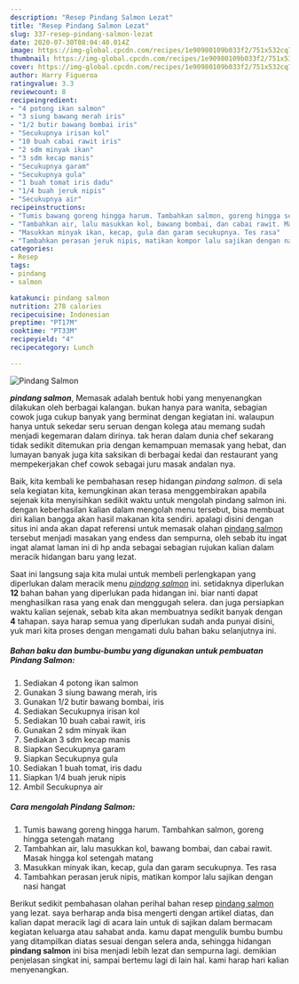 ```yaml
---
description: "Resep Pindang Salmon Lezat"
title: "Resep Pindang Salmon Lezat"
slug: 337-resep-pindang-salmon-lezat
date: 2020-07-30T08:04:40.014Z
image: https://img-global.cpcdn.com/recipes/1e90980109b033f2/751x532cq70/pindang-salmon-foto-resep-utama.jpg
thumbnail: https://img-global.cpcdn.com/recipes/1e90980109b033f2/751x532cq70/pindang-salmon-foto-resep-utama.jpg
cover: https://img-global.cpcdn.com/recipes/1e90980109b033f2/751x532cq70/pindang-salmon-foto-resep-utama.jpg
author: Harry Figueroa
ratingvalue: 3.3
reviewcount: 8
recipeingredient:
- "4 potong ikan salmon"
- "3 siung bawang merah iris"
- "1/2 butir bawang bombai iris"
- "Secukupnya irisan kol"
- "10 buah cabai rawit iris"
- "2 sdm minyak ikan"
- "3 sdm kecap manis"
- "Secukupnya garam"
- "Secukupnya gula"
- "1 buah tomat iris dadu"
- "1/4 buah jeruk nipis"
- "Secukupnya air"
recipeinstructions:
- "Tumis bawang goreng hingga harum. Tambahkan salmon, goreng hingga setengah matang"
- "Tambahkan air, lalu masukkan kol, bawang bombai, dan cabai rawit. Masak hingga kol setengah matang"
- "Masukkan minyak ikan, kecap, gula dan garam secukupnya. Tes rasa"
- "Tambahkan perasan jeruk nipis, matikan kompor lalu sajikan dengan nasi hangat"
categories:
- Resep
tags:
- pindang
- salmon

katakunci: pindang salmon 
nutrition: 278 calories
recipecuisine: Indonesian
preptime: "PT17M"
cooktime: "PT33M"
recipeyield: "4"
recipecategory: Lunch

---
```



![Pindang Salmon](https://img-global.cpcdn.com/recipes/1e90980109b033f2/751x532cq70/pindang-salmon-foto-resep-utama.jpg)

<b><i>pindang salmon</i></b>, Memasak adalah bentuk hobi yang menyenangkan dilakukan oleh berbagai kalangan. bukan hanya para wanita, sebagian cowok juga cukup banyak yang berminat dengan kegiatan ini. walaupun hanya untuk sekedar seru seruan dengan kolega atau memang sudah menjadi kegemaran dalam dirinya. tak heran dalam dunia chef sekarang tidak sedikit ditemukan pria dengan kemampuan memasak yang hebat, dan lumayan banyak juga kita saksikan di berbagai kedai dan restaurant yang mempekerjakan chef cowok sebagai juru masak andalan nya.



Baik, kita kembali ke pembahasan resep hidangan <i>pindang salmon</i>. di sela sela kegiatan kita, kemungkinan akan terasa menggembirakan apabila sejenak kita menyisihkan sedikit waktu untuk mengolah pindang salmon ini. dengan keberhasilan kalian dalam mengolah menu tersebut, bisa membuat diri kalian bangga akan hasil makanan kita sendiri. apalagi disini dengan situs ini anda akan dapat referensi untuk memasak olahan <u>pindang salmon</u> tersebut menjadi masakan yang endess dan sempurna, oleh sebab itu ingat ingat alamat laman ini di hp anda sebagai sebagian rujukan kalian dalam meracik hidangan baru yang lezat.


Saat ini langsung saja kita mulai untuk membeli perlengkapan yang diperlukan dalam meracik menu <u><i>pindang salmon</i></u> ini. setidaknya diperlukan <b>12</b> bahan bahan yang diperlukan pada hidangan ini. biar nanti dapat menghasilkan rasa yang enak dan menggugah selera. dan juga persiapkan waktu kalian sejenak, sebab kita akan membuatnya sedikit banyak dengan <b>4</b> tahapan. saya harap semua yang diperlukan sudah anda punyai disini, yuk mari kita proses dengan mengamati dulu bahan baku selanjutnya ini.

<!--inarticleads1-->

##### Bahan baku dan bumbu-bumbu yang digunakan untuk pembuatan Pindang Salmon:

1. Sediakan 4 potong ikan salmon
1. Gunakan 3 siung bawang merah, iris
1. Gunakan 1/2 butir bawang bombai, iris
1. Sediakan Secukupnya irisan kol
1. Sediakan 10 buah cabai rawit, iris
1. Gunakan 2 sdm minyak ikan
1. Sediakan 3 sdm kecap manis
1. Siapkan Secukupnya garam
1. Siapkan Secukupnya gula
1. Sediakan 1 buah tomat, iris dadu
1. Siapkan 1/4 buah jeruk nipis
1. Ambil Secukupnya air




<!--inarticleads2-->

##### Cara mengolah Pindang Salmon:

1. Tumis bawang goreng hingga harum. Tambahkan salmon, goreng hingga setengah matang
1. Tambahkan air, lalu masukkan kol, bawang bombai, dan cabai rawit. Masak hingga kol setengah matang
1. Masukkan minyak ikan, kecap, gula dan garam secukupnya. Tes rasa
1. Tambahkan perasan jeruk nipis, matikan kompor lalu sajikan dengan nasi hangat




Berikut sedikit pembahasan olahan perihal bahan resep <u>pindang salmon</u> yang lezat. saya berharap anda bisa mengerti dengan artikel diatas, dan kalian dapat meracik lagi di acara lain untuk di sajikan dalam bermacam kegiatan keluarga atau sahabat anda. kamu dapat mengulik bumbu bumbu yang ditampilkan diatas sesuai dengan selera anda, sehingga hidangan <b>pindang salmon</b> ini bisa menjadi lebih lezat dan sempurna lagi. demikian penjelasan singkat ini, sampai bertemu lagi di lain hal. kami harap hari kalian menyenangkan.
